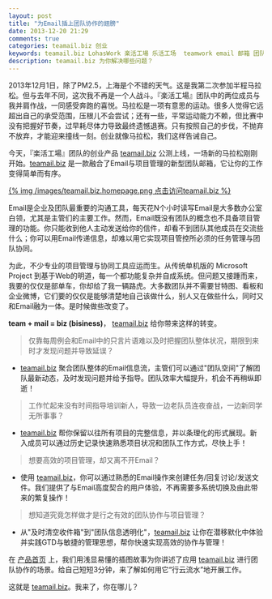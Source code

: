 ```yaml
---
layout: post
title: "为Email插上团队协作的翅膀"
date: 2013-12-20 21:29
comments: true
categories: teamail.biz 创业 
keywords: teamail.biz LohasWork 楽活工場 乐活工场  teamwork email 邮箱 团队协作 项目管理tower.im teambition basecamp 
description: teamail.biz 为你解决哪些问题？ 
---
```


2013年12月1日，除了PM2.5，上海是个不错的天气。这是我第二次参加半程马拉松。但与去年不同，这次我不再是一个人战斗。『楽活工場』团队中的两位成员与我并肩作战，一同感受奔跑的喜悦。马拉松是一项有意思的运动。很多人觉得它远超出自己的承受范围，压根儿不会尝试；还有一些，平常运动能力不赖，但比赛中没有把握好节奏，过早耗尽体力导致最终遗憾退赛。只有按照自己的步伐，不抛弃不放弃，才能迎来撞线一刻。创业就像马拉松，我们这样告诫自己。

今天，『楽活工場』团队的创业产品 [teamail.biz](https://teamail.biz) 公测上线，一场新的马拉松刚刚开始。[teamail.biz](https://teamail.biz) 是一款融合了Email与项目管理的新型团队邮箱，它让你的工作变得简单而有序。

[{% img /images/teamail.biz.homepage.png 点击访问teamail.biz %}](https://teamail.biz/)

Email是企业及团队最重要的沟通工具，每天花N个小时读写Email是大多数办公室白领，尤其是主管们的主要工作。然而，Email既没有团队的概念也不具备项目管理的功能。你只能收到他人主动发送给你的信件，却看不到团队其他成员在交流些什么；你可以用Email传递信息，却难以用它实现项目管控所必须的任务管理与团队协同。

为此，不少专业的项目管理与协同工具应运而生。从传统单机版的 Microsoft Project 到基于Web的明道，每一个都功能复杂并自成系统。但问题又接踵而来，我要的仅仅是部单车，你却给了我一辆路虎。大多数团队并不需要甘特图、看板和企业微博，它们要的仅仅是能够清楚地自己该做什么，别人又在做些什么，同时又和Email融为一体。是时候做些改变了。

**team + mail = biz (bisiness)**，  [teamail.biz](https://teamail.biz) 给你带来这样的转变。 

> 仅靠每周例会和Email中的只言片语难以及时把握团队整体状况，期限到来时才发现问题并导致延误？

+ [teamail.biz](https://teamail.biz) 聚合团队整体的Email信息流，主管们可以通过"团队空间"了解团队最新动态，及时发现问题并给予指导。团队效率大幅提升，机会不再稍纵即逝！

> 工作忙起来没有时间指导培训新人，导致一边老队员连夜奋战，一边新同学无所事事？

+ [teamail.biz](https://teamail.biz) 帮你保留以往所有项目的完整信息，并以条理化的形式展现。新入成员可以通过历史记录快速熟悉项目状况和团队工作方式，尽快上手！

> 想要高效的项目管理，却又离不开Email？

+ 使用 [teamail.biz](https://teamail.biz)，你可以通过熟悉的Email操作来创建任务/回复讨论/发送文件。我们提供了与Email高度契合的用户体验，不再需要多系统切换及由此带来的繁复操作！

> 想知道究竟怎样做才是行之有效的团队协作与项目管理？

+ 从"及时清空收件箱"到"团队信息透明化"，[teamail.biz](https://teamail.biz) 让你在潜移默化中体验并实践GTD与敏捷的管理思想，帮你快速实现高效的协作与管理！

在 [产品首页](https://teamail.biz) 上，我们用浅显易懂的插图故事为你讲述了应用 [teamail.biz](https://teamail.biz) 进行团队协作的场景。给自己短短3分钟，来了解如何用它“行云流水”地开展工作。

这就是 [teamail.biz](https://teamail.biz)。我来了，你在哪儿？
